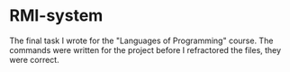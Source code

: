 # RMI-system
The final task I wrote for the "Languages of Programming" course.
The commands were written for the project before I refractored the files, they were correct.
